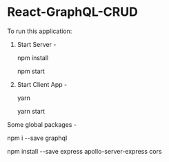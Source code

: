 # React-GraphQL-CRUD

To run this application:

1. Start Server - 

   npm install
   
   npm start
   
2. Start Client App -

   yarn
   
   yarn start

Some global packages - 

npm i --save graphql

npm install --save express apollo-server-express cors
